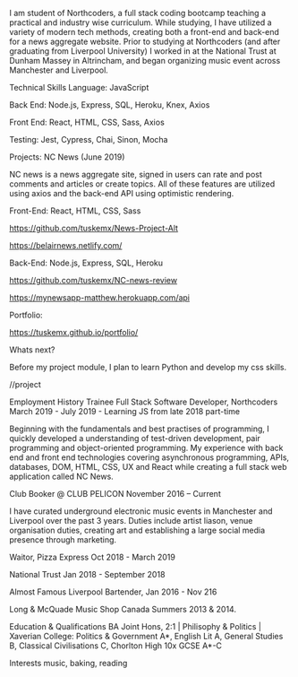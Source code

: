 I am student of Northcoders, a full stack coding bootcamp teaching a practical and industry wise curriculum. While studying, I have utilized a variety of modern tech methods, creating both a front-end and back-end for a news aggregate website. Prior to studying at Northcoders (and after graduating from Liverpool University) I worked in at the National Trust at Dunham Massey in Altrincham, and began organizing music event across Manchester and Liverpool.

Technical Skills
Language: JavaScript

Back End: Node.js, Express, SQL, Heroku, Knex, Axios

Front End: ​React, HTML, CSS, Sass, Axios

Testing: ​Jest, Cypress, Chai, Sinon, Mocha

Projects:
NC News (June 2019)

NC news is a news aggregate site, signed in users can rate and post comments and articles or create topics. All of these features are utilized using axios and the back-end API using optimistic rendering.

Front-End: React, HTML, CSS, Sass


https://github.com/tuskemx/News-Project-Alt

https://belairnews.netlify.com/

Back-End: Node.js, Express, SQL, Heroku

https://github.com/tuskemx/NC-news-review

https://mynewsapp-matthew.herokuapp.com/api

Portfolio: 

https://tuskemx.github.io/portfolio/

Whats next?

Before my project module, I plan to learn Python and develop my css skills.

//project




Employment History
Trainee Full Stack Software Developer, Northcoders
March 2019 - July 2019 - Learning JS from late 2018 part-time

Beginning with the fundamentals and best practises of programming, I quickly developed a understanding of test-driven development, pair programming and object-oriented programming. My experience with back end and front end technologies covering asynchronous programming, APIs, databases, DOM, HTML, CSS, UX and React while creating a full stack web application called NC News.

Club Booker @ CLUB PELICON
November 2016 – Current

I have curated underground electronic music events in Manchester and Liverpool over the past 3 years. Duties include artist liason, venue organisation duties, creating art and establishing a large social media presence through marketing.

Waitor, Pizza Express
Oct 2018 - March 2019

National Trust 
Jan 2018 - September 2018

Almost Famous Liverpool Bartender, Jan 2016 - Nov 216

Long & McQuade Music Shop Canada Summers 2013 & 2014.


Education & Qualifications
BA Joint Hons, 2:1 | Philisophy & Politics | Xaverian College: Politics & Government A*, English Lit A, General Studies B, Classical Civilisations C, Chorlton High 10x GCSE A*-C

Interests
music, baking, reading
